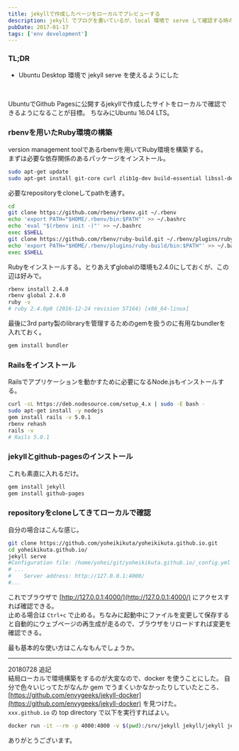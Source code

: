 ```yaml
---
title: jekyllで作成したページをローカルでプレビューする
description: jekyll でブログを書いているが、local 環境で serve して確認する時の環境構築過程を記録したブログ記事。
pubDate: 2017-01-17
tags: ['env development']
---
```


### TL;DR
- Ubuntu Desktop 環境で jekyll serve を使えるようにした
<br>

UbuntuでGithub Pagesに公開するjekyllで作成したサイトをローカルで確認できるようになることが目標。
ちなみにUbuntu 16.04 LTS。

### rbenvを用いたRuby環境の構築
version management toolであるrbenvを用いてRuby環境を構築する。  
まずは必要な依存関係のあるパッケージをインストール。

```bash
sudo apt-get update
sudo apt-get install git-core curl zlib1g-dev build-essential libssl-dev libreadline-dev libyaml-dev libsqlite3-dev sqlite3 libxml2-dev libxslt1-dev libcurl4-openssl-dev python-software-properties libffi-dev nodejs
```

必要なrepositoryをcloneしてpathを通す。

```bash
cd
git clone https://github.com/rbenv/rbenv.git ~/.rbenv
echo 'export PATH="$HOME/.rbenv/bin:$PATH"' >> ~/.bashrc
echo 'eval "$(rbenv init -)"' >> ~/.bashrc
exec $SHELL
git clone https://github.com/rbenv/ruby-build.git ~/.rbenv/plugins/ruby-build
echo 'export PATH="$HOME/.rbenv/plugins/ruby-build/bin:$PATH"' >> ~/.bashrc
exec $SHELL
```

Rubyをインストールする。とりあえずglobalの環境も2.4.0にしておくが、この辺は好みで。

```bash
rbenv install 2.4.0
rbenv global 2.4.0
ruby -v
# ruby 2.4.0p0 (2016-12-24 revision 57164) [x86_64-linux]
```

最後に3rd party製のlibraryを管理するためのgemを扱うのに有用なbundlerを入れておく。

```bash
gem install bundler
```

### Railsをインストール
Railsでアプリケーションを動かすために必要になるNode.jsもインストールする。

```bash
curl -sL https://deb.nodesource.com/setup_4.x | sudo -E bash -
sudo apt-get install -y nodejs
gem install rails -v 5.0.1
rbenv rehash
rails -v
# Rails 5.0.1
```

### jekyllとgithub-pagesのインストール
これも素直に入れるだけ。

```bash
gem install jekyll
gem install github-pages
```

### repositoryをcloneしてきてローカルで確認
自分の場合はこんな感じ。

```bash
git clone https://github.com/yoheikikuta/yoheikikuta.github.io.git
cd yoheikikuta.github.io/
jekyll serve
#Configuration file: /home/yohei/git/yoheikikuta.github.io/_config.yml
# ...
#    Server address: http://127.0.0.1:4000/
#...
```

これでブラウザで [http://127.0.0.1:4000/](http://127.0.0.1:4000/) にアクセスすれば確認できる。  
止める場合は ```Ctrl+c``` で止める。ちなみに起動中にファイルを変更して保存すると自動的にウェブページの再生成が走るので、ブラウザをリロードすれば変更を確認できる。

最も基本的な使い方はこんなもんでしょうか。

---
20180728 追記  
結局ローカルで環境構築をするのが大変なので、docker を使うことにした。
自分で色々いじってたがなんか gem でうまくいかなかったりしていたところ、[https://github.com/envygeeks/jekyll-docker](https://github.com/envygeeks/jekyll-docker) を見つけた。  
`xxx.github.io` の top directory で以下を実行すればよい。

```bash
docker run -it --rm -p 4000:4000 -v $(pwd):/srv/jekyll jekyll/jekyll jekyll serve
```

ありがとうございます。
